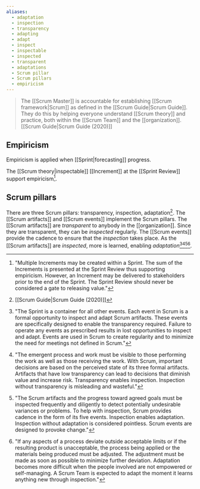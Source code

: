 ```yaml
---
aliases:
  - adaptation
  - inspection
  - transparency
  - adapting
  - adapt
  - inspect
  - inspectable
  - inspected
  - transparent
  - adaptations
  - Scrum pillar
  - Scrum pillars
  - empiricism
---
```


> The [[Scrum Master]] is accountable for establishing [[Scrum framework|Scrum]] as defined in the [[Scrum Guide|Scrum Guide]]. They do this by helping everyone understand [[Scrum theory]] and practice, both within the [[Scrum Team]] and the [[organization]].
> [[Scrum Guide|Scrum Guide (2020)]]

## Empiricism

Empiricism is applied when [[Sprint|forecasting]] progress.

[^forecast-empiricism]: "Various practices exist to forecast progress, like burn-downs, burn-ups, or cumulative flows. While proven useful, these do not replace the importance of empiricism. In complex environments, what will happen is unknown. Only what has already happened may be used for forward-looking decision making."[^scrum-guide-2020]

The [[Scrum theory|inspectable]] [[Increment]] at the [[Sprint Review]] support empiricism[^multiple-increments].

[^multiple-increments]: "Multiple Increments may be created within a Sprint. The sum of the Increments is presented at the Sprint Review thus supporting empiricism. However, an Increment may be delivered to stakeholders prior to the end of the Sprint. The Sprint Review should never be considered a gate to releasing value."[^scrum-guide-2020]

[^scrum-guide-2020]: [[Scrum Guide|Scrum Guide (2020)]]
## Scrum pillars

There are three Scrum pillars: transparency, inspection, adaptation[^scrum-guide-2020]. The [[Scrum artifacts]] and [[Scrum events]] implement the Scrum pillars. The [[Scrum artifacts]] are *transparent* to anybody in the [[organization]]. Since they are transparent, they can be *inspected* regularly. The [[Scrum events]] provide the cadence to ensure that the *inspection* takes place. As the [[Scrum artifacts]] are *inspected*, more is learned, enabling *adaptation*[^scrum-events][^transparency][^inspection][^adaptation].

[^scrum-events]: "The Sprint is a container for all other events. Each event in Scrum is a formal opportunity to inspect and adapt Scrum artifacts. These events are specifically designed to enable the transparency required. Failure to operate any events as prescribed results in lost opportunities to inspect and adapt. Events are used in Scrum to create regularity and to minimize the need for meetings not defined in Scrum."[^scrum-guide-2020]
[^transparency]: "The emergent process and work must be visible to those performing the work as well as those receiving the work. With Scrum, important decisions are based on the perceived state of its three formal artifacts. Artifacts that have low transparency can lead to decisions that diminish value and increase risk. Transparency enables inspection. Inspection without transparency is misleading and wasteful."[^scrum-guide-2020]
[^inspection]: "The Scrum artifacts and the progress toward agreed goals must be inspected frequently and diligently to detect potentially undesirable variances or problems. To help with inspection, Scrum provides cadence in the form of its five events. Inspection enables adaptation. Inspection without adaptation is considered pointless. Scrum events are designed to provoke change."[^scrum-guide-2020]
[^adaptation]: "If any aspects of a process deviate outside acceptable limits or if the resulting product is unacceptable, the process being applied or the materials being produced must be adjusted. The adjustment must be made as soon as possible to minimize further deviation. Adaptation becomes more difficult when the people involved are not empowered or self-managing. A Scrum Team is expected to adapt the moment it learns anything new through inspection."[^scrum-guide-2020]

[^scrum-guide-2020]: [[Scrum Guide|Scrum Guide (2020)]]


